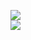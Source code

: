 [![](https://img.shields.io/badge/Made%20With-Github%20Spray-lightgrey.svg?style=for-the-badge&logo=github)](https://github.com/Annihil/github-spray#5527)  
[![](https://i.imgur.com/2DrTn0Z.gif)](https://github.com/Annihil/github-spray)